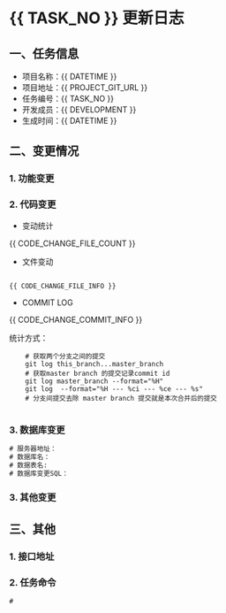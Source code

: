 # {{ TASK_NO }} 更新日志

## 一、任务信息
* 项目名称：{{ DATETIME }}
* 项目地址：{{ PROJECT_GIT_URL }}
* 任务编号：{{ TASK_NO }}
* 开发成员：{{ DEVELOPMENT }}
* 生成时间：{{ DATETIME }}

## 二、变更情况

### 1. 功能变更

<!--简要描述本次修改影响了哪些功能，如新增XX功能，优化XX功能的XX问题等-->



<!--more-->
### 2. 代码变更

<!--本次修改影响了哪些代码，由程序自动统计生成-->

* 变动统计

{{ CODE_CHANGE_FILE_COUNT }}

* 文件变动

```

{{ CODE_CHANGE_FILE_INFO }}

```

* COMMIT LOG

{{ CODE_CHANGE_COMMIT_INFO }}

统计方式：
```shell
    # 获取两个分支之间的提交
    git log this_branch...master_branch 
    # 获取master branch 的提交记录commit id 
    git log master_branch --format="%H"
    git log  --format="%H --- %ci --- %ce --- %s"
    # 分支间提交去除 master branch 提交就是本次合并后的提交
    
```



### 3. 数据库变更

<!--本次更新需要对数据库做那些修改，将SQL写在下方代码区，没有写则无-->

```SQL
# 服务器地址：
# 数据库名：
# 数据表名:
# 数据库变更SQL：


```



### 3. 其他变更

<!--配置文件，环境变量，容器平台配置，数据更新依赖等等其他变更请记录在这里-->



## 三、其他

### 1. 接口地址

<!--如果接口已上传到yapi,直接填写yapi地址即可-->

### 2. 任务命令

<!-- 如需要定时任务执行脚本，请输入本次功能所需脚本的执行命令 -->

```shell
# 

```





